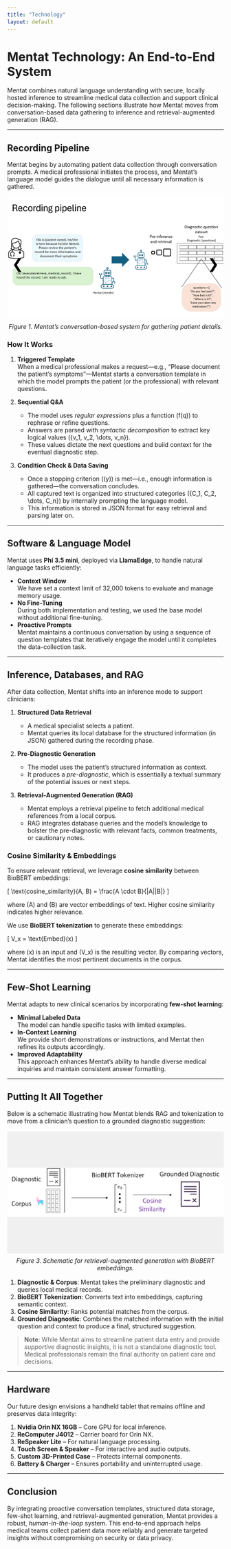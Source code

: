```yaml
---
title: "Technology"
layout: default
---
```


# Mentat Technology: An End-to-End System

Mentat combines natural language understanding with secure, locally hosted inference to streamline medical data collection and support clinical decision-making. The following sections illustrate how Mentat moves from conversation-based data gathering to inference and retrieval-augmented generation (RAG).

---

## Recording Pipeline

Mentat begins by automating patient data collection through conversation prompts. A medical professional initiates the process, and Mentat’s language model guides the dialogue until all necessary information is gathered.

<!-- CAROUSEL START -->
<div class="carousel-container" style="max-width: 800px; margin: 1rem auto; position: relative;">
  
  <!-- Slides -->
  <div class="carousel-slide" style="display: block;">
    <div style="width: 100%; aspect-ratio: 16/9; overflow: hidden; position: relative; background: #f0f0f0;">
      <img src="assets/images/pipeline_1.png" 
           alt="Recording Pipeline Overview 1" 
           style="width: 100%; height: 100%; object-fit: cover; position: absolute;">
    </div>
    <p style="text-align: center; font-style: italic; margin-top: 0.5rem;">
      Figure 1. Mentat’s conversation-based system for gathering patient details.
    </p>
  </div>
  
  <div class="carousel-slide" style="display: none;">
    <div style="width: 100%; aspect-ratio: 16/9; overflow: hidden; position: relative; background: #f0f0f0;">
      <img src="assets/images/pipeline_2.png" 
           alt="Recording Pipeline Overview 2" 
           style="width: 100%; height: 100%; object-fit: cover; position: absolute;">
    </div>
    <p style="text-align: center; font-style: italic; margin-top: 0.5rem;">
      Figure 2. Iterative question prompting and template-based dialogue flow.
    </p>
  </div>
  
  <!-- Arrow Buttons -->
  <button class="carousel-prev" 
          style="position: absolute; top: 50%; left: 5px; transform: translateY(-50%); font-size: 2rem; background: transparent; border: none; cursor: pointer;">
    &#10094;
  </button>
  <button class="carousel-next" 
          style="position: absolute; top: 50%; right: 5px; transform: translateY(-50%); font-size: 2rem; background: transparent; border: none; cursor: pointer;">
    &#10095;
  </button>
</div>

<!-- Inline JavaScript for Carousel -->
<script>
  (function() {
    const slides = document.querySelectorAll('.carousel-slide');
    let currentIndex = 0;

    const prevButton = document.querySelector('.carousel-prev');
    const nextButton = document.querySelector('.carousel-next');

    function showSlide(index) {
      slides.forEach((slide, i) => {
        slide.style.display = (i === index) ? 'block' : 'none';
      });
    }

    prevButton.addEventListener('click', () => {
      currentIndex = (currentIndex === 0) ? slides.length - 1 : currentIndex - 1;
      showSlide(currentIndex);
    });

    nextButton.addEventListener('click', () => {
      currentIndex = (currentIndex === slides.length - 1) ? 0 : currentIndex + 1;
      showSlide(currentIndex);
    });
  })();
</script>
<!-- CAROUSEL END -->

### How It Works

1. **Triggered Template**  
   When a medical professional makes a request—e.g., “Please document the patient’s symptoms”—Mentat starts a conversation template in which the model prompts the patient (or the professional) with relevant questions.

2. **Sequential Q&A**  
   - The model uses *regular expressions* plus a function \(f(q)\) to rephrase or refine questions.  
   - Answers are parsed with *syntactic decomposition* to extract key logical values \(\{v_1, v_2, \dots, v_n\}\).  
   - These values dictate the next questions and build context for the eventual diagnostic step.

3. **Condition Check & Data Saving**  
   - Once a stopping criterion \((y)\) is met—i.e., enough information is gathered—the conversation concludes.  
   - All captured text is organized into structured categories \(\{C_1, C_2, \dots, C_n\}\) by internally prompting the language model.  
   - This information is stored in JSON format for easy retrieval and parsing later on.

---

## Software & Language Model

Mentat uses **Phi 3.5 mini**, deployed via **LlamaEdge**, to handle natural language tasks efficiently:

- **Context Window**  
  We have set a context limit of 32,000 tokens to evaluate and manage memory usage.  
- **No Fine-Tuning**  
  During both implementation and testing, we used the base model without additional fine-tuning.  
- **Proactive Prompts**  
  Mentat maintains a continuous conversation by using a sequence of question templates that iteratively engage the model until it completes the data-collection task.

---

## Inference, Databases, and RAG

After data collection, Mentat shifts into an inference mode to support clinicians:

1. **Structured Data Retrieval**  
   - A medical specialist selects a patient.  
   - Mentat queries its local database for the structured information (in JSON) gathered during the recording phase.

2. **Pre-Diagnostic Generation**  
   - The model uses the patient’s structured information as context.  
   - It produces a *pre-diagnostic*, which is essentially a textual summary of the potential issues or next steps.

3. **Retrieval-Augmented Generation (RAG)**  
   - Mentat employs a retrieval pipeline to fetch additional medical references from a local corpus.  
   - RAG integrates database queries and the model’s knowledge to bolster the pre-diagnostic with relevant facts, common treatments, or cautionary notes.

### Cosine Similarity & Embeddings

To ensure relevant retrieval, we leverage **cosine similarity** between BioBERT embeddings:

\[
\text{cosine\_similarity}(A, B) = \frac{A \cdot B}{\|A\|\|B\|}
\]

where \(A\) and \(B\) are vector embeddings of text. Higher cosine similarity indicates higher relevance.

We use **BioBERT tokenization** to generate these embeddings:

\[
V_x = \text{Embed}(x)
\]

where \(x\) is an input and \(V_x\) is the resulting vector. By comparing vectors, Mentat identifies the most pertinent documents in the corpus.

---

## Few-Shot Learning

Mentat adapts to new clinical scenarios by incorporating **few-shot learning**:

- **Minimal Labeled Data**  
  The model can handle specific tasks with limited examples.  
- **In-Context Learning**  
  We provide short demonstrations or instructions, and Mentat then refines its outputs accordingly.  
- **Improved Adaptability**  
  This approach enhances Mentat’s ability to handle diverse medical inquiries and maintain consistent answer formatting.

---

## Putting It All Together

Below is a schematic illustrating how Mentat blends RAG and tokenization to move from a clinician’s question to a grounded diagnostic suggestion:

<div style="max-width: 800px; margin: 1rem auto;">
  <div style="width: 100%; aspect-ratio: 16/9; position: relative; background: #f0f0f0;">
    <img src="assets/images/rag_tokenization_schematic.png" 
         alt="RAG and Tokenization Schematic" 
         style="width: 100%; height: 100%; object-fit: contain; position: absolute;">
  </div>
  <p style="text-align: center; font-style: italic; margin-top: 0.5rem;">
    Figure 3. Schematic for retrieval-augmented generation with BioBERT embeddings.
  </p>
</div>

1. **Diagnostic & Corpus**: Mentat takes the preliminary diagnostic and queries local medical records.  
2. **BioBERT Tokenization**: Converts text into embeddings, capturing semantic context.  
3. **Cosine Similarity**: Ranks potential matches from the corpus.  
4. **Grounded Diagnostic**: Combines the matched information with the initial question and context to produce a final, structured suggestion.

> **Note**: While Mentat aims to streamline patient data entry and provide *supportive* diagnostic insights, it is not a standalone diagnostic tool. Medical professionals remain the final authority on patient care and decisions.

---

## Hardware

Our future design envisions a handheld tablet that remains offline and preserves data integrity:

1. **Nvidia Orin NX 16GB** – Core GPU for local inference.  
2. **ReComputer J4012** – Carrier board for Orin NX.  
3. **ReSpeaker Lite** – For natural language processing.  
4. **Touch Screen & Speaker** – For interactive and audio outputs.  
5. **Custom 3D-Printed Case** – Protects internal components.  
6. **Battery & Charger** – Ensures portability and uninterrupted usage.

---

## Conclusion

By integrating proactive conversation templates, structured data storage, few-shot learning, and retrieval-augmented generation, Mentat provides a robust, *human-in-the-loop* system. This end-to-end approach helps medical teams collect patient data more reliably and generate targeted insights without compromising on security or data privacy.
